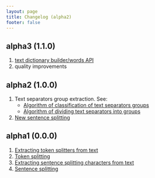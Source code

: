 ```yaml
---
layout: page
title: Changelog (alpha2)
footer: false
---
```


## alpha3 (1.1.0)

1. [text dictionary builder/words API](http://aif.io/docs/aif2-lib/alpha3/api/words.html)
2. quality improvements

## alpha2 (1.0.0)

1. Text separators group extraction. See:
    * [Algorithm of classification of text separators groups](algorithm/classification-of-text-separators-groups.html)
    * [Algorithm of dividing text separators into groups](algorithm/dividing-text-separators-into-groups.html)
2. [New sentence splitting](algorithm/splitting-text-with-groups-of-text-separators.html)

## alpha1 (0.0.0)

1. [Extracting token splitters from text](api/0.0.0/tokens.html)
2. [Token splitting](api/0.0.0/tokens.html)
3. [Extracting sentence splitting characters from text](api/0.0.0/sentences.html)
4. [Sentence splitting](api/0.0.0/sentences.html)